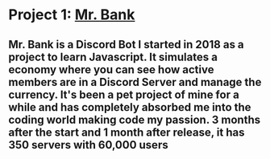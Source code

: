 <!-- TITLE: Mrbank -->
<!-- SUBTITLE: My first project!
Languages: Node.js, HTML
-->

# Project 1: [Mr. Bank](https://bot.mayorchano.me)

## Mr. Bank is a Discord Bot I started in 2018 as a project to learn Javascript. It simulates a economy where you can see how active members are in a Discord Server and manage the currency. It's been a pet project of mine for a while and has completely absorbed me into the coding world making code my passion. 3 months after the start and 1 month after release, it has 350 servers with 60,000 users